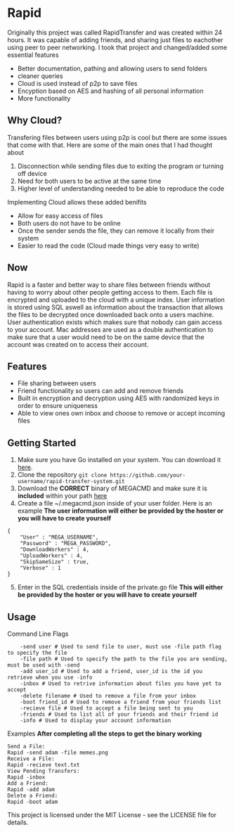 # Rapid
Originally this project was called RapidTransfer and was created within 24 hours. It was capable of adding friends, and sharing just files to eachother using peer to peer networking. I took that project and changed/added some essential features
- Better documentation, pathing and allowing users to send folders
- cleaner queries
- Cloud is used instead of p2p to save files
- Encyption based on AES and hashing of all personal information
- More functionality

## Why Cloud?
Transfering files between users using p2p is cool but there are some issues that come with that. Here are some of the main ones that I had thought about
1. Disconnection while sending files due to exiting the program or turning off device
2. Need for both users to be active at the same time
3. Higher level of understanding needed to be able to reproduce the code

Implementing Cloud allows these added benifits
- Allow for easy access of files
- Both users do not have to be online
- Once the sender sends the file, they can remove it locally from their system
- Easier to read the code (Cloud made things very easy to write)

## Now
Rapid is a faster and better way to share files between friends without having to worry about other people getting access to them. Each file is encrypted and uploaded to the cloud with a unique index. User information is stored using SQL aswell as information about the transaction that allows the files to be decrypted once downloaded back onto a users machine. User authentication exists which makes sure that nobody can gain access to your account. Mac addresses are used as a double authentication to make sure that a user would need to be on the same device that the account was created on to access their account.

## Features
- File sharing between users
- Friend functionality so users can add and remove friends
- Built in encryption and decryption using AES with randomized keys in order to ensure uniqueness
- Able to view ones own inbox and choose to remove or accept incoming files

## Getting Started
1. Make sure you have Go installed on your system. You can download it [here](https://golang.org/dl/).
2. Clone the repository ```git clone https://github.com/your-username/rapid-transfer-system.git```
3. Download the **CORRECT** binary of MEGACMD and make sure it is **included** within your path [here](https://github.com/t3rm1n4l/megacmd/releases/tag/0.016)
4. Create a file ~/.megacmd.json inside of your user folder. Here is an example **The user information will either be provided by the hoster or you will have to create yourself**
```
{
    "User" : "MEGA_USERNAME",
    "Password" : "MEGA_PASSWORD",
    "DownloadWorkers" : 4,
    "UploadWorkers" : 4,
    "SkipSameSize" : true,
    "Verbose" : 1
}
```
5. Enter in the SQL credentials inside of the private.go file **This will either be provided by the hoster or you will have to create yourself**

## Usage
Command Line Flags
```
	-send user # Used to send file to user, must use -file path flag to specify the file
	-file path # Used to specify the path to the file you are sending, must be used with -send
	-add user_id # Used to add a friend, user_id is the id you retrieve when you use -info
	-inbox # Used to retrive information about files you have yet to accept
	-delete filename # Used to remove a file from your inbox
	-boot friend_id # Used to remove a friend from your friends list
	-recieve file # Used to accept a file being sent to you
	-friends # Used to list all of your friends and their friend id
	-info # Used to display your account information
```
Examples **After completing all the steps to get the binary working**
```
Send a File:
Rapid -send adam -file memes.png
Receive a File:
Rapid -recieve text.txt
View Pending Transfers:
Rapid -inbox
Add a Friend:
Rapid -add adam
Delete a Friend:
Rapid -boot adam
```
This project is licensed under the MIT License - see the LICENSE file for details.
